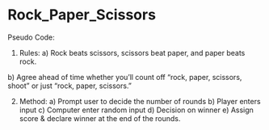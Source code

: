 # Rock_Paper_Scissors

Pseudo Code:
1. Rules:
a) Rock beats scissors, scissors beat paper, and paper beats rock.

b) Agree ahead of time whether you’ll count off “rock, paper, scissors, shoot” or just “rock, paper, scissors.”

2. Method:
a) Prompt user to decide the number of rounds
b) Player enters input
c) Computer enter random input
d) Decision on winner
e) Assign score & declare winner at the end of the rounds.